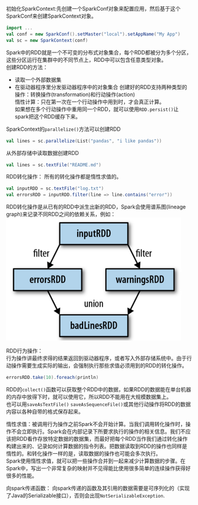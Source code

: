 初始化SparkContext:先创建一个SparkConf对象来配置应用，然后基于这个SparkConf来创建SparkContext对象。
```Scala
import ...
val conf = new SparkConf().setMaster("local").setAppName("My App")
val sc = new SparkContext(conf)
```

Spark中的RDD就是一个不可变的分布式对象集合，每个RDD都被分为多个分区，这些分区运行在集群中的不同节点上，RDD中可以包含任意类型对象。  
创建RDD的方法：
 - 读取一个外部数据集
 - 在驱动器程序里分发驱动器程序中的对象集合
创建好的RDD支持两种类型的操作：转换操作(transformation)和行动操作(action)  
惰性计算：只在第一次在一个行动操作中用到时，才会真正计算。  
如果想在多个行动操作中重用同一个RDD，就可以使用`RDD.persist()`让spark把这个RDD缓存下来。  

SparkContext的`parallelize()`方法可以创建RDD
```Scala
val lines = sc.parallelize(List("pandas", "i like pandas"))
```
从外部存储中读取数据创建RDD
```Scala
val lines = sc.textFile("README.md")
```

RDD转化操作：
所有的转化操作都是惰性求值的。  
```Scala
val inputRDD = sc.textFile("log.txt")
val errorsRDD = inputRDD.filter(line => line.contains("error"))
```
RDD转化操作是从已有的RDD中派生出新的RDD，Spark会使用谱系图(lineage graph)来记录不同RDD之间的依赖关系，例如：  
![](lineage_graph.png)  

RDD行为操作：  
行为操作讲最终求得的结果返回到驱动器程序，或者写入外部存储系统中。由于行动操作需要生成实际的输出，会强制执行那些求值必须用到的RDD的转化操作。  
```Scala
errorsRDD.take(10).foreach(println)
```

RDD的`collect()`函数可以获取整个RDD中的数据，如果RDD的数据能在单台机器的内存中放得下时，就可以使用它，所以RDD不能用在大规模数据集上。  
也可以用`saveAsTextFile()` `saveAsSequenceFile()`或其他行动操作将RDD的数据内容以各种自带的格式保存起来。  

惰性求值：被调用行为操作之前Spark不会开始计算。当我们调用转化操作时，操作不会立即执行。Spark会在内部记录下所要求执行的操作的相关信息。我们不应该把RDD看作存放特定数据的数据集，而最好把每个RDD当作我们通过转化操作构建出来的、记录如何计算数据的指令列表。把数据读取到RDD的操作也同样是惰性的。和转化操作一样的是，读取数据的操作也可能会多次执行。  
Spark使用惰性求值，就可以把一些操作合并到一起来减少计算数据的步骤。在Spark中，写出一个非常复杂的映射并不见得能比使用很多简单的连续操作获得好很多的性能。  


向spark传递函数：
向spark传递的函数及其引用的数据需要是可序列化的（实现了Java的Serializable接口），否则会出现`NotSerializableException`.